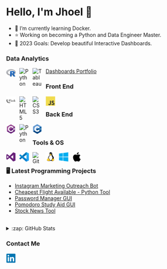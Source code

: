 # Hello, I'm Jhoel 👋 

- :seedling: I’m currently learning Docker.
- :star: Working on becoming a Python and Data Engineer Master.
- :dart: 2023 Goals: Develop beautiful Interactive Dashboards.

### Data Analytics 
<img align="left" alt="R" width="26px" src="https://github.com/devicons/devicon/blob/v2.14.0/icons/r/r-original.svg" style="padding-right:10px;" />

<img align="left" alt="Python" width="26px" src="https://cdn.jsdelivr.net/gh/devicons/devicon/icons/python/python-original.svg" style="padding-right:10px;" />

[Dashboards Portfolio <img align="left" alt="Tableau" width="26px" src="https://www.gocrisp.com/wp-content/uploads/2021/07/Tableau-Emblem.png" style="padding-right:10px;" />](https://public.tableau.com/app/profile/jhol4417)


### Front End 

<img align="left" alt="FLASK " width="26px" src="https://github.com/devicons/devicon/blob/v2.15.1/icons/flask/flask-original-wordmark.svg" style="padding-right:10px;" />

<img align="left" alt="HTML5 " width="26px" src="https://cdn.jsdelivr.net/gh/devicons/devicon/icons/html5/html5-original.svg" style="padding-right:10px;" />

<img align="left" alt="CSS3" width="26px" src="https://cdn.jsdelivr.net/gh/devicons/devicon/icons/css3/css3-original.svg" style="padding-right:10px;" />

<img align="left" alt="Javascript" width="26px" src="https://github.com/devicons/devicon/blob/v2.14.0/icons/javascript/javascript-original.svg" style="padding-right:10px;" />

<br/>

### Back End 

<img align="left" alt="CSharp" width="26px" src="https://github.com/devicons/devicon/blob/v2.14.0/icons/csharp/csharp-original.svg" style="padding-right:10px;" />

<img align="left" alt="Python" width="26px" src="https://cdn.jsdelivr.net/gh/devicons/devicon/icons/python/python-original.svg" style="padding-right:10px;" />

<img align="left" alt="C++" width="26px" src="https://github.com/devicons/devicon/blob/v2.14.0/icons/cplusplus/cplusplus-original.svg" style="padding-right:10px;" />


<br/>

### Tools & OS


<img align="left" alt="Visual Studio" width="26px" src="https://github.com/devicons/devicon/blob/v2.14.0/icons/visualstudio/visualstudio-plain.svg" style="padding-right:10px;" />

<img align="left" alt="Visual Studio" width="26px" src="https://github.com/devicons/devicon/blob/v2.14.0/icons/vscode/vscode-original.svg" style="padding-right:10px;" />

<img align="left" alt="Git" width="26px" src="https://cdn.jsdelivr.net/gh/devicons/devicon/icons/git/git-original.svg" style="padding-right:10px;" />

<img align="left" alt="Linux" width="26px" src="https://github.com/devicons/devicon/blob/v2.14.0/icons/linux/linux-original.svg" style="padding-right:10px;" />

<img align="left" alt="Windows" width="26px" src="https://github.com/devicons/devicon/blob/v2.14.0/icons/windows8/windows8-original.svg" style="padding-right:10px;" />

<img align="left" alt="MaC" width="26px" src="https://github.com/devicons/devicon/blob/v2.14.0/icons/apple/apple-original.svg" style="padding-right:10px;" />

<br/>


### 🖥 Latest Programming Projects 

<!-- BLOG-POST-LIST:START -->
- [Instagram Marketing Outreach Bot](https://github.com/jhoeljp/Python/tree/main/Instagram_Follower_Bot)
- [Cheapest Flight Available - Python Tool](https://github.com/jhoeljp/Python/tree/main/Flight_Club)
- [Password Manager GUI](https://github.com/jhoeljp/Python/tree/main/Password_Manager)
- [Pomodoro Study Aid GUI](https://github.com/jhoeljp/Python/tree/main/pomodoro_GUI)
- [Stock News Tool ](https://github.com/jhoeljp/Python/tree/main/Stock_News)
<!-- BLOG-POST-LIST:END -->

<br/>

<details>
  <summary>:zap: GitHub Stats</summary>

  <img align="left" alt="codeSTACKr's GitHub Stats" src="https://github-readme-stats.vercel.app/api?username=jhoeljp&show_icons=true&hide_border=false&title_color=ff652f&icon_color=FFE400&bg_color=09131B&text_color=ffffff&border_color=0c1a25" />

</details>


### Contact Me 

[<img align="left" alt="LinkedIn" width="26px" src="https://github.com/devicons/devicon/blob/v2.14.0/icons/linkedin/linkedin-original.svg" style="padding-right:10px;" />][linkedin]


[linkedin]: https://www.linkedin.com/in/jhoeljp/
[tableau]: https://public.tableau.com/app/profile/jhol4417
